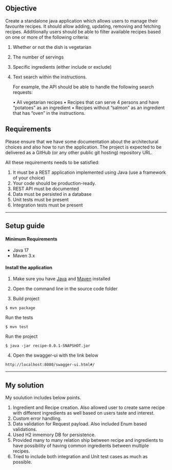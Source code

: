 ## Objective

   Create a standalone java application which allows users to manage their favourite recipes. It should
   allow adding, updating, removing and fetching recipes. Additionally users should be able to filter
   available recipes based on one or more of the following criteria:

   1. Whether or not the dish is vegetarian
   2. The number of servings
   3. Specific ingredients (either include or exclude)
   4. Text search within the instructions.

      For example, the API should be able to handle the following search requests:

      • All vegetarian recipes
      • Recipes that can serve 4 persons and have “potatoes” as an ingredient
      • Recipes without “salmon” as an ingredient that has “oven” in the instructions.

## Requirements

   Please ensure that we have some documentation about the architectural choices and also how to
   run the application. The project is expected to be delivered as a GitHub (or any other public git
   hosting) repository URL.

   All these requirements needs to be satisfied:

   1. It must be a REST application implemented using Java (use a framework of your choice)
   2. Your code should be production-ready.
   3. REST API must be documented
   4. Data must be persisted in a database
   5. Unit tests must be present
   6. Integration tests must be present
-----------------------------------------

## Setup guide

#### Minimum Requirements

- Java 17
- Maven 3.x

#### Install the application

1. Make sure you have [Java](https://www.oracle.com/java/technologies/javase/jdk17-archive-downloads.html) and [Maven](https://maven.apache.org) installed

2. Open the command line in the source code folder

3. Build project

  ```
  $ mvn package
  ```

Run the tests
  ```
  $ mvn test
  ```


Run the project

  ```
  $ java -jar recipe-0.0.1-SNAPSHOT.jar
  ```

4. Open the swagger-ui with the link below

```text
http://localhost:8080/swagger-ui.html#/
```

-----------------------------------------
## My solution

My soulution includes below points.

1) Ingredient and Recipe creation. Also allowed user to create same recipe with different ingredients as well based on users taste and interest.
2) Custom error handling.
3) Data validation for Request payload. Also included Enum based validations.
4) Used H2 inmemory DB for persistence.
5) Provided many to many relation ship between recipe and ingredients to have possibility of having common ingredients between multiple recipes.
6) Tried to include both integration and Unit test cases as much as possible.